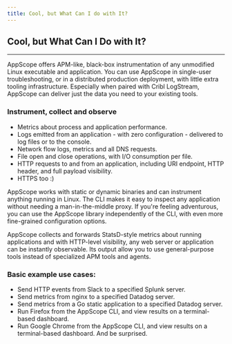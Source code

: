 ```yaml
---
title: Cool, but What Can I do with It?
---
```


## Cool, but What Can I Do with It?
---

AppScope offers APM-like, black-box instrumentation of any unmodified Linux executable and application. You can use AppScope in single-user troubleshooting, or in a distributed production deployment, with little extra tooling infrastructure. Especially when paired with Cribl LogStream, AppScope can deliver just the data you need to your existing tools.

### Instrument, collect and observe

- Metrics about process and application performance.
- Logs emitted from an application - with zero configuration - delivered to log files or to the console.
- Network flow logs, metrics and all DNS requests.
- File open and close operations, with I/O consumption per file.
- HTTP requests to and from an application, including URI endpoint, HTTP header, and full payload visibility.
- HTTPS too :)

AppScope works with static or dynamic binaries and can instrument anything running in Linux. The CLI makes it easy to inspect any application without needing a man-in-the-middle proxy. If you're feeling adventurous, you can use the AppScope library independently of the CLI, with even more fine-grained configuration options.

AppScope collects and forwards StatsD-style metrics about running applications and with HTTP-level visibility, any web server or application can be instantly observable. Its output allow you to use general-purpose tools instead of specialized APM tools and agents.

### Basic example use cases:

- Send HTTP events from Slack to a specified Splunk server.
- Send metrics from nginx to a specified Datadog server.
- Send metrics from a Go static application to a specified Datadog server.
- Run Firefox from the AppScope CLI, and view results on a terminal-based dashboard.
- Run Google Chrome from the AppScope CLI, and view results on a terminal-based dashboard. And be surprised.